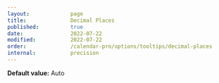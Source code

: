 ```yaml
---
layout:             page
title:              Decimal Places
published:          true
date:               2022-07-22
modified:           2022-07-22
order:              /calendar-pro/options/tooltips/decimal-places
internal:           precision
---
```

**Default value:** Auto
